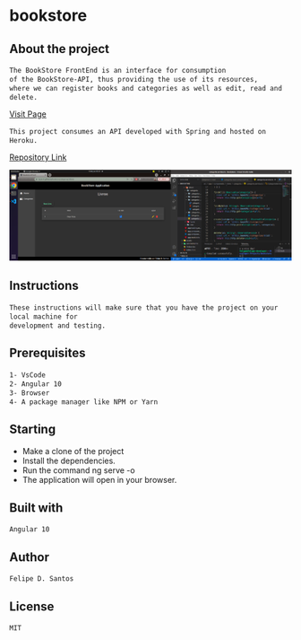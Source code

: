 # bookstore

## About the project 
    The BookStore FrontEnd is an interface for consumption 
    of the BookStore-API, thus providing the use of its resources, 
    where we can register books and categories as well as edit, read and delete.
   <a href="https://lycan-nt.github.io/bookstore/" target="_blank">Visit Page</a>
    
    This project consumes an API developed with Spring and hosted on Heroku.
   <a href="https://github.com/lycan-nt/bookstore-api">Repository Link</a>
    
    
   <img src="https://github.com/lycan-nt/bookstore/blob/main/bookstore.png">

## Instructions
    These instructions will make sure that you have the project on your local machine for
    development and testing.
    
## Prerequisites    
    1- VsCode 
    2- Angular 10
    3- Browser
    4- A package manager like NPM or Yarn
    
## Starting
   - Make a clone of the project
   - Install the dependencies.
   - Run the command ng serve -o
   - The application will open in your browser.

## Built with
    Angular 10
    
## Author
    Felipe D. Santos
    
## License
    MIT
